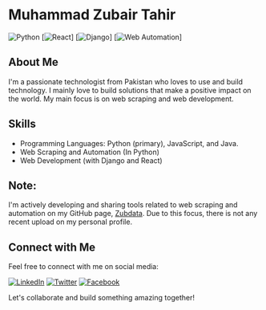 # Muhammad Zubair Tahir

![Python](https://img.shields.io/badge/Python-3776AB?style=for-the-badge&logo=python&logoColor=white) [![React](https://img.shields.io/badge/React-61DAFB?style=for-the-badge&logo=react&logoColor=white)]
[![Django](https://img.shields.io/badge/Django-092E20?style=for-the-badge&logo=django&logoColor=white)]
[![Web Automation](https://img.shields.io/badge/Web%20Automation-43b02a?style=for-the-badge)]


## About Me

I'm a passionate technologist from Pakistan who loves to use and build technology. 
I mainly love to build solutions that make a positive impact on the world.
My main focus is on web scraping and web development.


## Skills

* Programming Languages: Python (primary), JavaScript, and Java.
* Web Scraping and Automation (In Python)
* Web Development (with Django and React)

## Note:

I'm actively developing and sharing tools related to web scraping and automation on my GitHub page, [Zubdata](https://github.com/zubdata). Due to this focus, there is not any recent upload on my personal profile.

## Connect with Me

Feel free to connect with me on social media:

[![LinkedIn](https://img.shields.io/badge/LinkedIn-0077B5?style=for-the-badge&logo=linkedin&logoColor=white)](https://linkedin.com/in/mzubairtahir)
[![Twitter](https://img.shields.io/badge/Twitter-1DA1F2?style=for-the-badge&logo=twitter&logoColor=white)](https://twitter.com/mzubairtahir07)
[![Facebook](https://img.shields.io/badge/Facebook-1877F2?style=for-the-badge&logo=facebook&logoColor=white)](https://www.facebook.com/mzubartahir)


Let's collaborate and build something amazing together!

